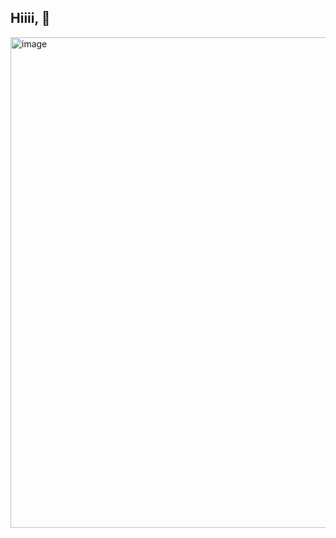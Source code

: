 ## Hiiii, 👋
<img width="587" height="785" alt="image" src="https://github.com/user-attachments/assets/95c50088-3038-4779-a4bd-07a5780231c8" />

<!--
**adiithyaneelakantan/adiithyaneelakantan** is a ✨ _special_ ✨ repository because its `README.md` (this file) appears on your GitHub profile.

Here are some ideas to get you started:

- 🔭 I’m currently working on ...
- 🌱 I’m currently learning ...
- 👯 I’m looking to collaborate on ...
- 🤔 I’m looking for help with ...
- 💬 Ask me about ...
- 📫 How to reach me: ...
- 😄 Pronouns: ...
- ⚡ Fun fact: ...
-->
